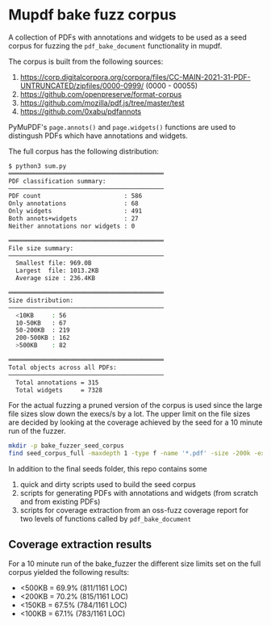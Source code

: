 # Mupdf bake fuzz corpus

A collection of PDFs with annotations and widgets to be used as a seed corpus for fuzzing the `pdf_bake_document` functionality in mupdf. 

The corpus is built from the following sources: 
1. https://corp.digitalcorpora.org/corpora/files/CC-MAIN-2021-31-PDF-UNTRUNCATED/zipfiles/0000-0999/ (0000 - 00055)
2. https://github.com/openpreserve/format-corpus
3. https://github.com/mozilla/pdf.js/tree/master/test
4. https://github.com/0xabu/pdfannots 

PyMuPDF's `page.annots()` and `page.widgets()` functions are used to distingush PDFs which have annotations and widgets.

The full corpus has the following distribution:

```bash
$ python3 sum.py
═══════════════════════════════════════════
PDF classification summary:
───────────────────────────────────────────
PDF count                       : 586
Only annotations                : 68
Only widgets                    : 491
Both annots+widgets             : 27
Neither annotations nor widgets : 0

═══════════════════════════════════════════
File size summary:
───────────────────────────────────────────
  Smallest file: 969.0B
  Largest  file: 1013.2KB
  Average size : 236.4KB

═══════════════════════════════════════════
Size distribution:
───────────────────────────────────────────
  <10KB     : 56
  10-50KB   : 67
  50-200KB  : 219
  200-500KB : 162
  >500KB    : 82

═══════════════════════════════════════════
Total objects across all PDFs:
───────────────────────────────────────────
  Total annotations = 315
  Total widgets     = 7328
```

For the actual fuzzing a pruned version of the corpus is used since the large file sizes slow down the execs/s by a lot. The upper limit on the file sizes are decided by looking at the coverage achieved by the seed for a 10 minute run of the fuzzer. 

```bash
mkdir -p bake_fuzzer_seed_corpus
find seed_corpus_full -maxdepth 1 -type f -name '*.pdf' -size -200k -exec cp -t bake_fuzzer_seed_corpus {} +
```

In addition to the final seeds folder, this repo contains some 
1. quick and dirty scripts used to build the seed corpus
2. scripts for generating PDFs with annotations and widgets (from scratch and from existing PDFs)
3. scripts for coverage extraction from an oss-fuzz coverage report for two levels of functions called by `pdf_bake_document` 

## Coverage extraction results

For a 10 minute run of the bake_fuzzer the different size limits set on the full corpus yielded the following results:
- <500KB = 69.9% (811/1161 LOC)
- <200KB = 70.2% (815/1161 LOC)
- <150KB = 67.5% (784/1161 LOC)
- <100KB = 67.1% (783/1161 LOC)
